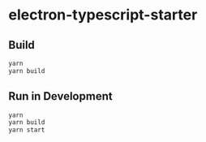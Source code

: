 # electron-typescript-starter

## Build

```bash
yarn
yarn build
```

## Run in Development

```bash
yarn
yarn build
yarn start
```
